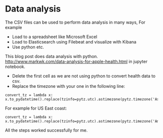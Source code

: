# Data analysis

The CSV files can be used to perform data analysis in many ways, For example

* Load to a spreadsheet like Microsoft Excel
* Load to Elasticsearch using Filebeat and visualize with Kibana
* Use python
etc.

This blog post does data analysis with python. http://www.markwk.com/data-analysis-for-apple-health.html in jupyter notebook. 

* Delete the first cell as we are not using python to convert health data to csv.
* Replace the timezone with your one in the following line:

```
convert_tz = lambda x: x.to_pydatetime().replace(tzinfo=pytz.utc).astimezone(pytz.timezone('Asia/Shanghai'))
```
For example for US East coast:
```
convert_tz = lambda x: x.to_pydatetime().replace(tzinfo=pytz.utc).astimezone(pytz.timezone('America/new_york'))
```

All the steps worked successfully for me.
